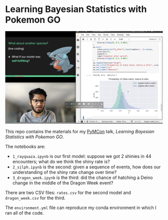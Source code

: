# Learning Bayesian Statistics with Pokemon GO
![talk_screenshot.png](talk_screenshot.png)

This repo contains the materials for my [PyMCon](pymc-devs.github.io/pymcon/) talk, *Learning Bayesian Statistics with Pokemon GO*.

The notebooks are:

 * `1_rayquaza.ipynb` is our first model: suppose we got 2 shinies in 44 encounters; what do we think the shiny rate is?
 * `2_silph.ipynb` is the second: given a sequence of events, how does our understanding of the shiny rate change over time?
 * `3_dragon_week.ipynb` is the third: did the chance of hatching a Deino change in the middle of the Dragon Week event?

There are two CSV files: `rates.csv` for the second model and `dragon_week.csv` for the third.

The `environment.yml` file can reproduce my conda environment in which I ran all of the code.
